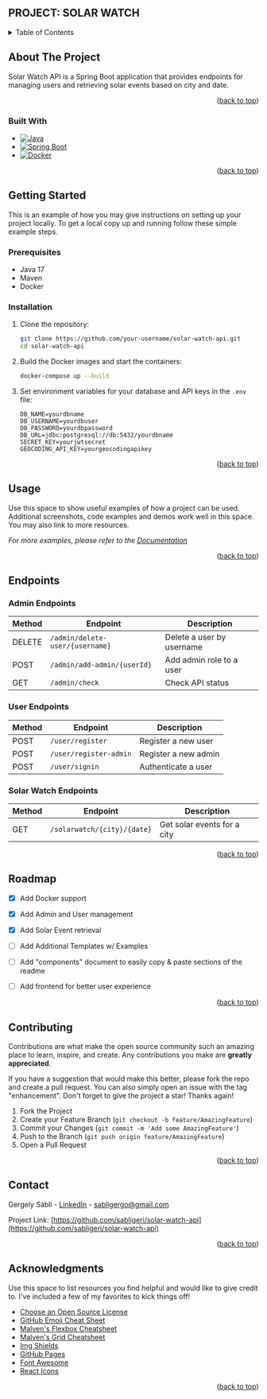 ## PROJECT: SOLAR WATCH

<!-- TABLE OF CONTENTS -->
<details>
  <summary>Table of Contents</summary>
  <ol>
    <li>
      <a href="#about-the-project">About The Project</a>
      <ul>
        <li><a href="#built-with">Built With</a></li>
      </ul>
    </li>
    <li>
      <a href="#getting-started">Getting Started</a>
      <ul>
        <li><a href="#prerequisites">Prerequisites</a></li>
        <li><a href="#installation">Installation</a></li>
      </ul>
    </li>
    <li><a href="#usage">Usage</a></li>
    <li><a href="#endpoints">Endpoints</a></li>
    <li><a href="#roadmap">Roadmap</a></li>
    <li><a href="#contributing">Contributing</a></li>
    <li><a href="#license">License</a></li>
    <li><a href="#contact">Contact</a></li>
    <li><a href="#acknowledgments">Acknowledgments</a></li>
  </ol>
</details>



<!-- ABOUT THE PROJECT -->
## About The Project


Solar Watch API is a Spring Boot application that provides endpoints for managing users and retrieving solar events based on city and date.


<p align="right">(<a href="#readme-top">back to top</a>)</p>



### Built With

* [![Java][Java]][Java-url]
* [![Spring Boot][Spring-Boot]][Spring-Boot-url]
* [![Docker][Docker]][Docker-url]

<p align="right">(<a href="#readme-top">back to top</a>)</p>



<!-- GETTING STARTED -->
## Getting Started

This is an example of how you may give instructions on setting up your project locally.
To get a local copy up and running follow these simple example steps.

### Prerequisites

* Java 17
* Maven
* Docker

### Installation

1. Clone the repository:
    ```bash
    git clone https://github.com/your-username/solar-watch-api.git
    cd solar-watch-api
    ```

2. Build the Docker images and start the containers:
    ```bash
    docker-compose up --build
    ```

3. Set environment variables for your database and API keys in the `.env` file:
    ```env
    DB_NAME=yourdbname
    DB_USERNAME=yourdbuser
    DB_PASSWORD=yourdbpassword
    DB_URL=jdbc:postgresql://db:5432/yourdbname
    SECRET_KEY=yourjwtsecret
    GEOCODING_API_KEY=yourgeocodingapikey
    ```

<p align="right">(<a href="#readme-top">back to top</a>)</p>



<!-- USAGE EXAMPLES -->
## Usage

Use this space to show useful examples of how a project can be used. Additional screenshots, code examples and demos work well in this space. You may also link to more resources.

_For more examples, please refer to the [Documentation](https://example.com)_

<p align="right">(<a href="#readme-top">back to top</a>)</p>



<!-- ENDPOINTS -->
## Endpoints

### Admin Endpoints

| Method | Endpoint                          | Description                |
|--------|-----------------------------------|----------------------------|
| DELETE | `/admin/delete-user/{username}`   | Delete a user by username  |
| POST   | `/admin/add-admin/{userId}`       | Add admin role to a user   |
| GET    | `/admin/check`                    | Check API status           |

### User Endpoints

| Method | Endpoint                          | Description                |
|--------|-----------------------------------|----------------------------|
| POST   | `/user/register`                  | Register a new user        |
| POST   | `/user/register-admin`            | Register a new admin       |
| POST   | `/user/signin`                    | Authenticate a user        |

### Solar Watch Endpoints

| Method | Endpoint                          | Description                |
|--------|-----------------------------------|----------------------------|
| GET    | `/solarwatch/{city}/{date}`       | Get solar events for a city|

<p align="right">(<a href="#readme-top">back to top</a>)</p>



<!-- ROADMAP -->
## Roadmap

- [x] Add Docker support
- [x] Add Admin and User management
- [x] Add Solar Event retrieval
- [ ] Add Additional Templates w/ Examples
- [ ] Add "components" document to easily copy & paste sections of the readme
- [ ] Add frontend for better user experience


<p align="right">(<a href="#readme-top">back to top</a>)</p>



<!-- CONTRIBUTING -->
## Contributing

Contributions are what make the open source community such an amazing place to learn, inspire, and create. Any contributions you make are **greatly appreciated**.

If you have a suggestion that would make this better, please fork the repo and create a pull request. You can also simply open an issue with the tag "enhancement".
Don't forget to give the project a star! Thanks again!

1. Fork the Project
2. Create your Feature Branch (`git checkout -b feature/AmazingFeature`)
3. Commit your Changes (`git commit -m 'Add some AmazingFeature'`)
4. Push to the Branch (`git push origin feature/AmazingFeature`)
5. Open a Pull Request

<p align="right">(<a href="#readme-top">back to top</a>)</p>



<!-- CONTACT -->
## Contact

Gergely Sábli - [LinkedIn](https://www.linkedin.com/in/gergely-s%C3%A1bli-357110293/) - sabligergo@gmail.com

Project Link: [https://github.com/sabligeri/solar-watch-api](https://github.com/sabligeri/solar-watch-api)

<p align="right">(<a href="#readme-top">back to top</a>)</p>



<!-- ACKNOWLEDGMENTS -->
## Acknowledgments

Use this space to list resources you find helpful and would like to give credit to. I've included a few of my favorites to kick things off!

* [Choose an Open Source License](https://choosealicense.com)
* [GitHub Emoji Cheat Sheet](https://www.webpagefx.com/tools/emoji-cheat-sheet)
* [Malven's Flexbox Cheatsheet](https://flexbox.malven.co/)
* [Malven's Grid Cheatsheet](https://grid.malven.co/)
* [Img Shields](https://shields.io)
* [GitHub Pages](https://pages.github.com)
* [Font Awesome](https://fontawesome.com)
* [React Icons](https://react-icons.github.io/react-icons/search)

<p align="right">(<a href="#readme-top">back to top</a>)</p>



<!-- MARKDOWN LINKS & IMAGES -->
<!-- https://www.markdownguide.org/basic-syntax/#reference-style-links -->
[contributors-shield]: https://img.shields.io/github/contributors/your-username/solar-watch-api.svg?style=for-the-badge
[contributors-url]: https://github.com/your-username/solar-watch-api/graphs/contributors
[forks-shield]: https://img.shields.io/github/forks/your-username/solar-watch-api.svg?style=for-the-badge
[forks-url]: https://github.com/your-username/solar-watch-api/network/members
[stars-shield]: https://img.shields.io/github/stars/your-username/solar-watch-api.svg?style=for-the-badge
[stars-url]: https://github.com/your-username/solar-watch-api/stargazers
[issues-shield]: https://img.shields.io/github/issues/your-username/solar-watch-api.svg?style=for-the-badge
[issues-url]: https://github.com/your-username/solar-watch-api/issues
[license-shield]: https://img.shields.io/github/license/your-username/solar-watch-api.svg?style=for-the-badge
[license-url]: https://github.com/your-username/solar-watch-api/blob/master/LICENSE.txt
[linkedin-shield]: https://img.shields.io/badge/-LinkedIn-black.svg?style=for-the-badge&logo=linkedin&colorB=555
[linkedin-url]: https://linkedin.com/in/your-username

[Java]: https://img.shields.io/badge/Java-ED8B00?style=for-the-badge&logo=java&logoColor=white
[Java-url]: https://www.java.com
[Spring-Boot]: https://img.shields.io/badge/Spring_Boot-6DB33F?style=for-the-badge&logo=spring-boot&logoColor=white
[Spring-Boot-url]: https://spring.io/projects/spring-boot
[Docker]: https://img.shields.io/badge/Docker-2496ED?style=for-the-badge&logo=docker&logoColor=white
[Docker-url]: https://www.docker.com

